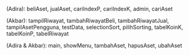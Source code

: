 (Adira):
beliAset, jualAset, cariIndexP, cariIndexK, admin, cariAset

(Akbar):
tampilRiwayat, tambahRiwayatBeli, tambahRiwayatJual, tampilAsetPengguna, testData, selectionSort, pilihSorting, tabelKoinK, tabelKoinP, tabelRiwayat

(Adira & Akbar):
main, showMenu, tambahAset, hapusAset, ubahAset
